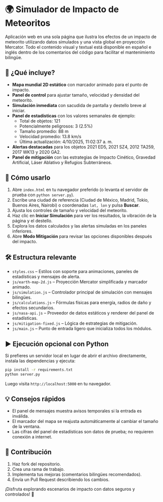 # 🌍 Simulador de Impacto de Meteoritos

Aplicación web en una sola página que ilustra los efectos de un impacto de meteorito utilizando datos simulados y una vista global en proyección Mercator. Todo el contenido visual y textual está disponible en español e inglés dentro de los comentarios del código para facilitar el mantenimiento bilingüe.

## 🚀 ¿Qué incluye?
- **Mapa mundial 2D estático** con marcador animado para el punto de impacto.
- **Panel de control** para ajustar tamaño, velocidad y densidad del meteorito.
- **Simulación inmediata** con sacudida de pantalla y destello breve al iniciar.
- **Panel de estadísticas** con los valores semanales de ejemplo:
  - Total de objetos: 121
  - Potencialmente peligrosos: 3 (2.5%)
  - Tamaño promedio: 88 m
  - Velocidad promedio: 13.8 km/s
  - Última actualización: 4/10/2025, 11:02:37 a. m.
- **Alertas destacadas** para los objetos 2021 ED5, 2021 SZ4, 2012 TA259, 2017 WK13 y 2020 GA2.
- **Panel de mitigación** con las estrategias de Impacto Cinético, Gravedad Artificial, Láser Ablativo y Refugios Subterráneos.

## 🧪 Cómo usarlo
1. Abre `index.html` en tu navegador preferido (o levanta el servidor de prueba con `python server.py`).
2. Escribe una ciudad de referencia (Ciudad de México, Madrid, Tokio, Buenos Aires, Nairobi) o coordenadas `lat, lon` y pulsa **Buscar**.
3. Ajusta los controles de tamaño y velocidad del meteorito.
4. Haz clic en **Iniciar Simulación** para ver los resultados, la vibración de la página y el destello.
5. Explora los datos calculados y las alertas simuladas en los paneles inferiores.
6. Abre **Modo Mitigación** para revisar las opciones disponibles después del impacto.

## 🛠️ Estructura relevante
- `styles.css` – Estilos con soporte para animaciones, paneles de estadísticas y mensajes de alerta.
- `js/earth-map-2d.js` – Proyección Mercator simplificada y marcador animado.
- `js/simulation.js` – Controlador principal de simulación con mensajes bilingües.
- `js/calculations.js` – Fórmulas físicas para energía, radios de daño y efectos secundarios.
- `js/nasa-api.js` – Proveedor de datos estáticos y renderer del panel de estadísticas.
- `js/mitigation-fixed.js` – Lógica de estrategias de mitigación.
- `js/main.js` – Punto de entrada ligero que inicializa todos los módulos.

## ▶️ Ejecución opcional con Python
Si prefieres un servidor local en lugar de abrir el archivo directamente, instala las dependencias y ejecuta:
```bash
pip install -r requirements.txt
python server.py
```
Luego visita `http://localhost:5000` en tu navegador.

## 💡 Consejos rápidos
- El panel de mensajes muestra avisos temporales si la entrada es inválida.
- El marcador del mapa se reajusta automáticamente al cambiar el tamaño de la ventana.
- Las cifras del panel de estadísticas son datos de prueba; no requieren conexión a internet.

## 🤝 Contribución
1. Haz fork del repositorio.
2. Crea una rama de trabajo.
3. Implementa tus mejoras (comentarios bilingües recomendados).
4. Envía un Pull Request describiendo los cambios.

¡Disfruta explorando escenarios de impacto con datos seguros y controlados! 🌠

